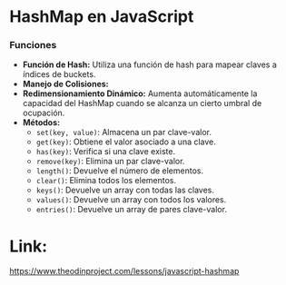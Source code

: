# HashMap en JavaScript
### Funciones
* **Función de Hash:** Utiliza una función de hash para mapear claves a índices de buckets.
* **Manejo de Colisiones:**
* **Redimensionamiento Dinámico:** Aumenta automáticamente la capacidad del HashMap cuando se alcanza un cierto umbral de ocupación.
* **Métodos:**
  * `set(key, value)`: Almacena un par clave-valor.
  * `get(key)`: Obtiene el valor asociado a una clave.
  * `has(key)`: Verifica si una clave existe.
  * `remove(key)`: Elimina un par clave-valor.
  * `length()`: Devuelve el número de elementos.
  * `clear()`: Elimina todos los elementos.
  * `keys()`: Devuelve un array con todas las claves.
  * `values()`: Devuelve un array con todos los valores.
  * `entries()`: Devuelve un array de pares clave-valor.

# Link:
https://www.theodinproject.com/lessons/javascript-hashmap
